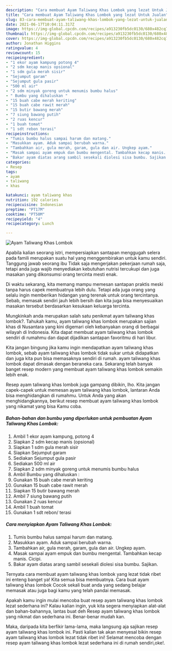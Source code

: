 ```yaml
---
description: "Cara membuat Ayam Taliwang Khas Lombok yang lezat Untuk Jualan"
title: "Cara membuat Ayam Taliwang Khas Lombok yang lezat Untuk Jualan"
slug: 83-cara-membuat-ayam-taliwang-khas-lombok-yang-lezat-untuk-jualan
date: 2021-06-17T10:04:11.317Z
image: https://img-global.cpcdn.com/recipes/a913230fb5dc0130/680x482cq70/ayam-taliwang-khas-lombok-foto-resep-utama.jpg
thumbnail: https://img-global.cpcdn.com/recipes/a913230fb5dc0130/680x482cq70/ayam-taliwang-khas-lombok-foto-resep-utama.jpg
cover: https://img-global.cpcdn.com/recipes/a913230fb5dc0130/680x482cq70/ayam-taliwang-khas-lombok-foto-resep-utama.jpg
author: Jonathan Higgins
ratingvalue: 4
reviewcount: 15
recipeingredient:
- "1 ekor ayam kampung potong 4"
- "2 sdm kecap manis opsional"
- "1 sdm gula merah sisir"
- "Sejumput garam"
- "Sejumput gula pasir"
- "500 ml air"
- "2 sdm minyak goreng untuk menumis bumbu halus"
- " Bumbu yang dihaluskan "
- "15 buah cabe merah keriting"
- "15 buah cabe rawit merah"
- "15 butir bawang merah"
- "7 siung bawang putih"
- "2 ruas kencur"
- "1 buah tomat"
- "1 sdt rebon terasi"
recipeinstructions:
- "Tumis bumbu halus sampai harum dan matang."
- "Masukkan ayam. Aduk sampai berubah warna."
- "Tambahkan air, gula merah, garam, gula dan air. Ungkep ayam."
- "Masak sampai ayam empuk dan bumbu mengental. Tambahkan kecap manis. Cicipi."
- "Bakar ayam diatas arang sambil sesekali diolesi sisa bumbu. Sajikan."
categories:
- Resep
tags:
- ayam
- taliwang
- khas

katakunci: ayam taliwang khas 
nutrition: 192 calories
recipecuisine: Indonesian
preptime: "PT17M"
cooktime: "PT50M"
recipeyield: "4"
recipecategory: Lunch

---
```



![Ayam Taliwang Khas Lombok](https://img-global.cpcdn.com/recipes/a913230fb5dc0130/680x482cq70/ayam-taliwang-khas-lombok-foto-resep-utama.jpg)

Apabila kalian seorang istri, mempersiapkan santapan menggugah selera pada famili merupakan suatu hal yang menggembirakan untuk kamu sendiri. Tanggung jawab seorang ibu Tidak saja mengerjakan pekerjaan rumah saja, tetapi anda juga wajib menyediakan kebutuhan nutrisi tercukupi dan juga masakan yang dikonsumsi orang tercinta mesti enak.

Di waktu  sekarang, kita memang mampu memesan santapan praktis meski tanpa harus capek membuatnya lebih dulu. Tetapi ada juga orang yang selalu ingin memberikan hidangan yang terenak untuk orang tercintanya. Sebab, memasak sendiri jauh lebih bersih dan kita juga bisa menyesuaikan masakan tersebut berdasarkan kesukaan keluarga tercinta. 



Mungkinkah anda merupakan salah satu penikmat ayam taliwang khas lombok?. Tahukah kamu, ayam taliwang khas lombok merupakan sajian khas di Nusantara yang kini digemari oleh kebanyakan orang di berbagai wilayah di Indonesia. Kita dapat membuat ayam taliwang khas lombok sendiri di rumahmu dan dapat dijadikan santapan favoritmu di hari libur.

Kita jangan bingung jika kamu ingin mendapatkan ayam taliwang khas lombok, sebab ayam taliwang khas lombok tidak sukar untuk didapatkan dan juga kita pun bisa memasaknya sendiri di rumah. ayam taliwang khas lombok dapat dimasak dengan beraneka cara. Sekarang telah banyak banget resep modern yang membuat ayam taliwang khas lombok semakin lebih enak.

Resep ayam taliwang khas lombok juga gampang dibikin, lho. Kita jangan capek-capek untuk memesan ayam taliwang khas lombok, lantaran Anda bisa menghidangkan di rumahmu. Untuk Anda yang akan menghidangkannya, berikut resep membuat ayam taliwang khas lombok yang nikamat yang bisa Kamu coba.

<!--inarticleads1-->

##### Bahan-bahan dan bumbu yang diperlukan untuk pembuatan Ayam Taliwang Khas Lombok:

1. Ambil 1 ekor ayam kampung, potong 4
1. Siapkan 2 sdm kecap manis (opsional)
1. Siapkan 1 sdm gula merah sisir
1. Siapkan Sejumput garam
1. Sediakan Sejumput gula pasir
1. Sediakan 500 ml air
1. Siapkan 2 sdm minyak goreng untuk menumis bumbu halus
1. Ambil  Bumbu yang dihaluskan :
1. Gunakan 15 buah cabe merah keriting
1. Gunakan 15 buah cabe rawit merah
1. Siapkan 15 butir bawang merah
1. Ambil 7 siung bawang putih
1. Gunakan 2 ruas kencur
1. Ambil 1 buah tomat
1. Gunakan 1 sdt rebon/ terasi




<!--inarticleads2-->

##### Cara menyiapkan Ayam Taliwang Khas Lombok:

1. Tumis bumbu halus sampai harum dan matang.
1. Masukkan ayam. Aduk sampai berubah warna.
1. Tambahkan air, gula merah, garam, gula dan air. Ungkep ayam.
1. Masak sampai ayam empuk dan bumbu mengental. Tambahkan kecap manis. Cicipi.
1. Bakar ayam diatas arang sambil sesekali diolesi sisa bumbu. Sajikan.




Ternyata cara membuat ayam taliwang khas lombok yang lezat tidak ribet ini enteng banget ya! Kita semua bisa membuatnya. Cara buat ayam taliwang khas lombok Cocok sekali buat anda yang sedang belajar memasak atau juga bagi kamu yang telah pandai memasak.

Apakah kamu ingin mulai mencoba buat resep ayam taliwang khas lombok lezat sederhana ini? Kalau kalian ingin, yuk kita segera menyiapkan alat-alat dan bahan-bahannya, lantas buat deh Resep ayam taliwang khas lombok yang nikmat dan sederhana ini. Benar-benar mudah kan. 

Maka, daripada kita berfikir lama-lama, maka langsung aja sajikan resep ayam taliwang khas lombok ini. Pasti kalian tak akan menyesal bikin resep ayam taliwang khas lombok lezat tidak ribet ini! Selamat mencoba dengan resep ayam taliwang khas lombok lezat sederhana ini di rumah sendiri,oke!.


